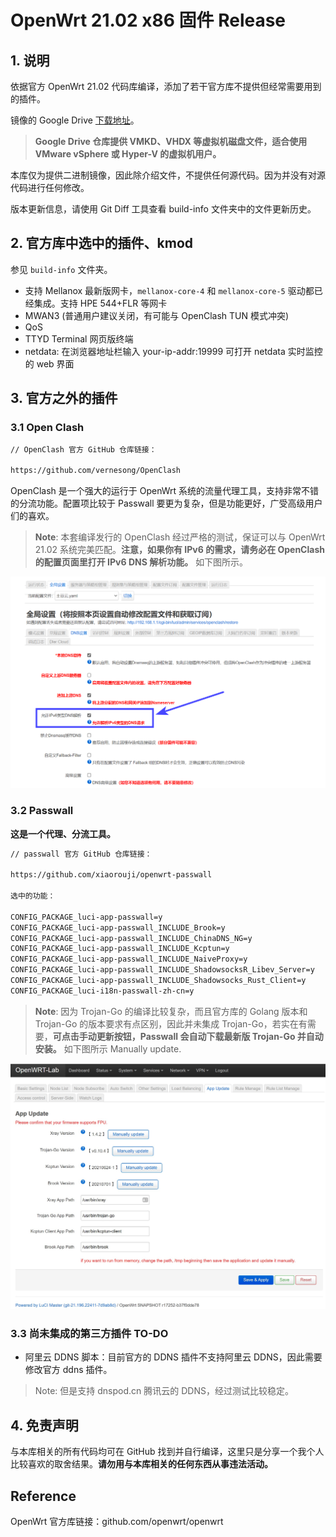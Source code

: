 # **OpenWrt 21.02 x86** 固件 Release

## 1. 说明

依据官方 OpenWrt 21.02 代码库编译，添加了若干官方库不提供但经常需要用到的插件。

镜像的 Google Drive [下载地址](https://drive.google.com/drive/folders/1oNbIwviHju9gB-u7NLPs1-FcKSOJJzjE?usp=sharing)。

> **Google Drive 仓库提供 VMKD、VHDX 等虚拟机磁盘文件，适合使用 VMware vSphere 或 Hyper-V 的虚拟机用户。**

本库仅为提供二进制镜像，因此除介绍文件，不提供任何源代码。因为并没有对源代码进行任何修改。

版本更新信息，请使用 Git Diff 工具查看 build-info 文件夹中的文件更新历史。

## 2. 官方库中选中的插件、kmod

参见 `build-info` 文件夹。

- 支持 Mellanox 最新版网卡，`mellanox-core-4` 和 `mellanox-core-5` 驱动都已经集成。支持 HPE 544+FLR 等网卡
- MWAN3 (普通用户建议关闭，有可能与 OpenClash TUN 模式冲突)
- QoS
- TTYD Terminal 网页版终端
- netdata: 在浏览器地址栏输入 your-ip-addr:19999 可打开 netdata 实时监控的 web 界面

## 3. 官方之外的插件

### 3.1 Open Clash

``` txt
// OpenClash 官方 GitHub 仓库链接：

https://github.com/vernesong/OpenClash
```

OpenClash 是一个强大的运行于 OpenWrt 系统的流量代理工具，支持非常不错的分流功能。配置项比较于 Passwall 要更为复杂，但是功能更好，广受高级用户们的喜欢。

> **Note**: 本套编译发行的 OpenClash 经过严格的测试，保证可以与 OpenWrt 21.02 系统完美匹配。**注意，如果你有 IPv6 的需求，请务必在 OpenClash 的配置页面里打开 IPv6 DNS 解析功能。** 如下图所示。

![Enable the IPv6 DNS of OpenClash settings](img/enable_IPv6_DNS_OpenClash.png)

### 3.2 Passwall

**这是一个代理、分流工具。**

``` txt
// passwall 官方 GitHub 仓库链接：

https://github.com/xiaorouji/openwrt-passwall

选中的功能：

CONFIG_PACKAGE_luci-app-passwall=y
CONFIG_PACKAGE_luci-app-passwall_INCLUDE_Brook=y
CONFIG_PACKAGE_luci-app-passwall_INCLUDE_ChinaDNS_NG=y
CONFIG_PACKAGE_luci-app-passwall_INCLUDE_Kcptun=y
CONFIG_PACKAGE_luci-app-passwall_INCLUDE_NaiveProxy=y
CONFIG_PACKAGE_luci-app-passwall_INCLUDE_ShadowsocksR_Libev_Server=y
CONFIG_PACKAGE_luci-app-passwall_INCLUDE_Shadowsocks_Rust_Client=y
CONFIG_PACKAGE_luci-i18n-passwall-zh-cn=y
```

> **Note**: 因为 Trojan-Go 的编译比较复杂，而且官方库的 Golang 版本和 Trojan-Go 的版本要求有点区别，因此并未集成 Trojan-Go，若实在有需要，**可点击手动更新按钮，Passwall 会自动下载最新版 Trojan-Go 并自动安装。** 如下图所示 Manually update.

![How-to-install-trojan-go-manually](img/trojan-Go.jpg)

### 3.3 尚未集成的第三方插件 TO-DO

- 阿里云 DDNS 脚本：目前官方的 DDNS 插件不支持阿里云 DDNS，因此需要修改官方 ddns 插件。

> Note: 但是支持 dnspod.cn 腾讯云的 DDNS，经过测试比较稳定。

## 4. 免责声明

与本库相关的所有代码均可在 GitHub 找到并自行编译，这里只是分享一个我个人比较喜欢的取舍结果。**请勿用与本库相关的任何东西从事违法活动。**

## Reference

OpenWrt 官方库链接：github.com/openwrt/openwrt
